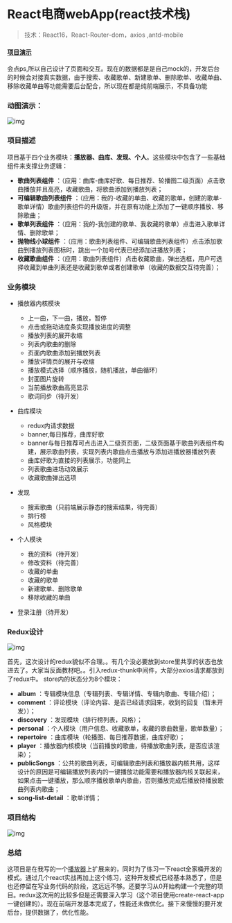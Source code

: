 ﻿# React电商webApp(react技术栈)

> 技术：React16，React-Router-dom，axios ,antd-mobile

#### [项目演示](http://w.youshihui.com.cn/build/#/)
会点ps,所以自己设计了页面和交互。现在的数据都是是自己mock的，开发后台的时候会对接真实数据，由于搜索、收藏歌单、新建歌单、删除歌单、收藏单曲、移除收藏单曲等功能需要后台配合，所以现在都是纯前端展示，不具备功能
### 动图演示：

![img](https://github.com/yuejianjian/react-webpp/blob/master/1111.gif)
### 项目描述
项目基于四个业务模块：**播放器、曲库、发现、个人**。这些模块中包含了一些基础组件来支撑业务逻辑：
- **歌曲列表组件** ：（应用：曲库-曲库好歌、每日推荐、轮播图二级页面）点击歌曲播放并且高亮，收藏歌曲，将歌曲添加到播放列表；
- **可编辑歌曲列表组件** ：（应用：我的-收藏的单曲、收藏的歌单，创建的歌单-歌单详情）歌曲列表组件的升级版，并在原有功能上添加了一键顺序播放、移除歌曲；
- **歌单列表组件** ：（应用：我的-我创建的歌单、我收藏的歌单）点击进入歌单详情、删除歌单；
- **抛物线小球组件** ：（应用：歌曲列表组件、可编辑歌曲列表组件）点击添加歌曲到播放列表图标时，跳出一个加号代表已经添加进播放列表；
- **收藏歌曲组件** ：（应用：歌曲列表组件）点击收藏歌曲，弹出选框，用户可选择收藏到单曲列表还是收藏到歌单或者创建歌单（收藏的数据交互待完善）；


### 业务模块
- 播放器内核模块
  - 上一曲，下一曲，播放，暂停
  - 点击或拖动进度条实现播放进度的调整
  - 播放列表的展开收缩
  - 列表内歌曲的删除
  - 页面内歌曲添加到播放列表
  - 播放详情页的展开与收缩
  - 播放模式选择（顺序播放，随机播放，单曲循环）
  - 封面图片旋转
  - 当前播放歌曲高亮显示
  - 歌词同步（待开发）

- 曲库模块 
  - redux内请求数据
  - banner,每日推荐，曲库好歌
  - banner与每日推荐可点击进入二级页页面，二级页面基于歌曲列表组件构建，展示歌曲列表，实现列表内歌曲点击播放与添加进播放器播放列表
  - 曲库好歌为直接的列表展示，功能同上
  - 列表歌曲进场动效展示
  - 收藏歌曲弹出选项
 
- 发现
  - 搜索歌曲（只前端展示静态的搜索结果，待完善）
  - 排行榜
  - 风格模块
 
- 个人模块
   - 我的资料（待开发）
   - 修改资料（待完善）
   - 收藏的单曲
   - 收藏的歌单
   - 新建歌单、删除歌单
   - 移除收藏的单曲

- 登录注册（待开发）

### Redux设计
![img](https://github.com/capslocktao/react-music-webapp/blob/master/client/redux.png)

首先，这次设计的redux貌似不合理。。有几个没必要放到store里共享的状态也放进去了。大家当反面教材吧。。引入redux-thunk中间件，大部分axios请求都放到了redux中。
store内的状态分为8个模块：
- **album** ：专辑模块信息（专辑列表、专辑详情、专辑内歌曲、专辑介绍）；
- **comment** ：评论模块（评论内容、是否已经请求回来，收到的回复（暂未开发））；
- **discovery** ：发现模块（排行榜列表，风格）；
- **personal** ：个人模块（用户信息、收藏歌单，收藏的歌曲数量，歌单数量）；
- **repertoire** ：曲库模块（轮播图、每日推荐数据，曲库好歌）；
- **player** ：播放器内核模块（当前播放的歌曲，待播放歌曲列表，是否应该渲染）；
- **publicSongs** ：公共的歌曲列表，可编辑歌曲列表和播放器内核共用，这样设计的原因是可编辑播放列表内的一键播放功能需要和播放器内核关联起来，如果点击一键播放，那么顺序播放歌单内歌曲，否则播放完成后播放待播放歌曲列表内歌曲；
- **song-list-detail** ：歌单详情；

### 项目结构
![img](https://github.com/capslocktao/react-music-webapp/blob/master/client/project_structure.png)

### 总结
这项目是在我写的一个[播放器](https://github.com/capslocktao/react-music-player)上扩展来的，同时为了练习一下react全家桶开发的模式。通过几个react实战再加上这个练习，这种开发模式已经基本熟悉了，但是也还停留在写业务代码的阶段，这远远不够。还要学习从0开始构建一个完整的项目。redux这次用的比较多但是还需要深入学习（这个项目使用create-react-app一键创建的）。现在前端开发基本完成了，性能还未做优化。接下来慢慢的要开发后台，提供数据了，优化性能。
